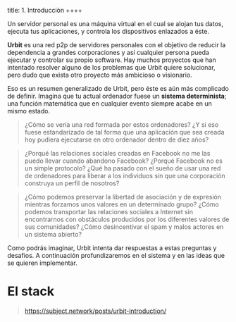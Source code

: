 title: 1. Introducción
++++

Un servidor personal es una máquina virtual en el cual se alojan tus datos, ejecuta tus aplicaciones, y controla los dispositivos enlazados a éste.

**Urbit** es una red p2p de servidores personales con el objetivo de reducir la dependencia a grandes corporaciones y así cualquier persona pueda ejecutar y controlar su propio software.
Hay muchos proyectos que han intentado resolver alguno de los problemas que Urbit quiere solucionar, pero dudo que exista otro proyecto más ambicioso o visionario.

Eso es un resumen generalizado de Urbit, pero éste es aún más complicado de definir.
Imagina que tu actual ordenador fuese un **sistema determinista**; una función matemática que en cualquier evento siempre acabe en un mismo estado.

> ¿Cómo se vería una red formada por estos ordenadores? ¿Y si eso fuese estandarizado de tal forma que una aplicación que sea creada hoy pudiera ejecutarse en otro ordenador dentro de diez años?

> ¿Porqué las relaciones sociales creadas en Facebook no me las puedo llevar cuando abandono Facebook? ¿Porqué Facebook no es un simple protocolo? ¿Qué ha pasado con el sueño de usar una red de ordenadores para liberar a los individuos sin que una corporación construya un perfil de nosotros?

> ¿Cómo podemos preservar la libertad de asociación y de expresión mientras forzamos unos valores en un determinado grupo? ¿Cómo podemos transportar las relaciones sociales a Internet sin encontrarnos con obstáculos producidos por los diferentes valores de sus comunidades? ¿Cómo desincentivar el spam y malos actores en un sistema abierto?

Como podrás imaginar, Urbit intenta dar respuestas a estas preguntas y desafios. 
A continuación profundizaremos en el sistema y en las ideas que se quieren implementar.

# El stack

> https://subject.network/posts/urbit-introduction/

